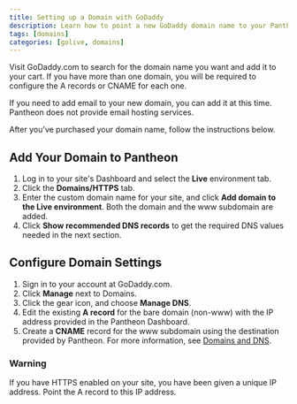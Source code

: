 ```yaml
---
title: Setting up a Domain with GoDaddy
description: Learn how to point a new GoDaddy domain name to your Pantheon Drupal or WordPress site.
tags: [domains]
categories: [golive, domains]
---
```


Visit GoDaddy.com to search for the domain name you want and add it to your cart. If you have more than one domain, you will be required to configure the A records or CNAME for each one.

If you need to add email to your new domain, you can add it at this time. Pantheon does not provide email hosting services.

After you've purchased your domain name, follow the instructions below.  

## Add Your Domain to Pantheon

1. Log in to your site's Dashboard and select the **Live** environment tab.
2. Click the **Domains/HTTPS** tab.
3. Enter the custom domain name for your site, and click **Add domain to the Live environment**. Both the domain and the www subdomain are added.
4. Click **Show recommended DNS records** to get the required DNS values needed in the next section.


## Configure Domain Settings

1. Sign in to your account at GoDaddy.com.
2. Click **Manage** next to Domains.
3. Click the gear icon, and choose **Manage DNS**.
3. Edit the existing **A record** for the bare domain (non-www) with the IP address provided in the Pantheon Dashboard.
4. Create a **CNAME** record for the www subdomain using the destination provided by Pantheon. For more information, see [Domains and DNS](/docs/domains). 

<div class="alert alert-danger" role="alert">
<h3 class="info">Warning</h3>
<p>If you have HTTPS enabled on your site, you have been given a unique IP address. Point the A record to this IP address.</p></div>  
